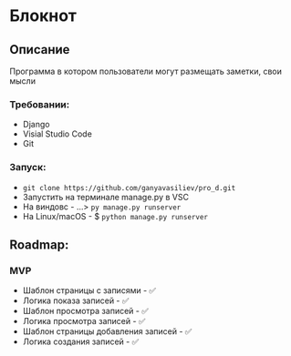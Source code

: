 # Блокнот

## Описание
Программа в котором пользователи могут размещать заметки, свои мысли

### Требовании:
* Django
* Visial Studio Code
* Git

### Запуск:
* `git clone https://github.com/ganyavasiliev/pro_d.git`
* Запyстить на терминале manage.py в VSC
* На виндовс - ...\> `py manage.py runserver`
* На Linux/macOS - $ `python manage.py runserver`

## Roadmap:
### MVP
* Шаблон страницы с записями - ✅
* Логика показа записей - ✅
* Шаблон просмотра записей - ✅
* Логика просмотра записей - ✅
* Шаблон страницы добавления записей - ✅
* Логика создания записей - ✅